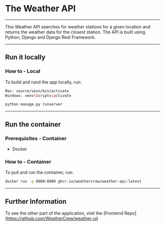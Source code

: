 # The Weather API

---

This Weather API searches for weather stations for a given location and returns the weather data for the closest station.
The API is built using Python, Django and Django Rest Framework.

---

## Run it locally

### How to - Local

To build and rund the app locally, run:

```bash
Mac: source/vevn/bin/activate
Windows: venv\Scripts\activate
```

```bash
python manage.py runserver
```

---

## Run the container

### Prerequisites - Container

- Docker

### How to - Container

To pull and run the container, run:

```bash
docker run -p 8000:8000 ghcr.io/weathercrew/weather-api:latest
```

---

## Further Information

To see the other part of the application, visit the [Frontend Repo] (https://github.com/WeatherCrew/weather-ui)



